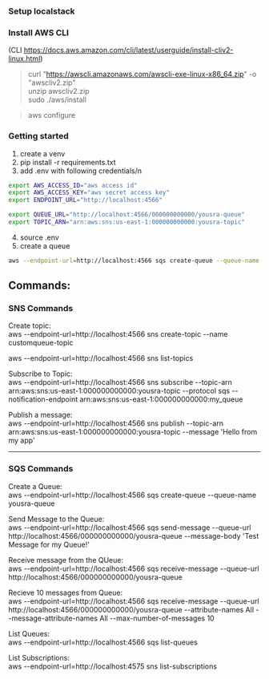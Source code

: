 ### Setup localstack

### Install AWS CLI
(CLI https://docs.aws.amazon.com/cli/latest/userguide/install-cliv2-linux.html)

>curl "https://awscli.amazonaws.com/awscli-exe-linux-x86_64.zip" -o "awscliv2.zip"  
>unzip awscliv2.zip  
>sudo ./aws/install  

>aws configure

### Getting started
 
 1. create a venv
 2. pip install -r requirements.txt
 3. add .env with following credentials/n

```bash
export AWS_ACCESS_ID="aws access id"
export AWS_ACCESS_KEY="aws secret access key"
export ENDPOINT_URL="http://localhost:4566" 

export QUEUE_URL="http://localhost:4566/000000000000/yousra-queue"
export TOPIC_ARN="arn:aws:sns:us-east-1:000000000000:yousra-topic"
```
4. source .env
5. create a queue

```bash
aws --endpoint-url=http://localhost:4566 sqs create-queue --queue-name yousra-queue
```


## Commands:

### SNS Commands

Create topic:  
aws --endpoint-url=http://localhost:4566 sns create-topic --name customqueue-topic

aws --endpoint-url=http://localhost:4566 sns list-topics

Subscribe to Topic:  
aws --endpoint-url=http://localhost:4566 sns subscribe --topic-arn arn:aws:sns:us-east-1:000000000000:yousra-topic --protocol sqs --notification-endpoint arn:aws:sns:us-east-1:000000000000:my_queue  

Publish a message:  
aws --endpoint-url=http://localhost:4566 sns publish  --topic-arn arn:aws:sns:us-east-1:000000000000:yousra-topic --message 'Hello from my app'

--------------------------------------------------------------------------------

### SQS Commands

Create a Queue:   
aws --endpoint-url=http://localhost:4566 sqs create-queue --queue-name yousra-queue

Send Message to the Queue:  
aws --endpoint-url=http://localhost:4566 sqs send-message --queue-url http://localhost:4566/000000000000/yousra-queue --message-body 'Test Message for my Queue!'

Receive message from the QUeue:  
aws --endpoint-url=http://localhost:4566 sqs receive-message --queue-url http://localhost:4566/000000000000/yousra-queue

Recieve 10 messages from Queue:  
aws --endpoint-url=http://localhost:4566 sqs receive-message --queue-url http://localhost:4566/000000000000/yousra-queue --attribute-names All --message-attribute-names All --max-number-of-messages 10

List Queues:  
aws --endpoint-url=http://localhost:4566 sqs list-queues 

List Subscriptions:  
aws --endpoint-url=http://localhost:4575 sns list-subscriptions
